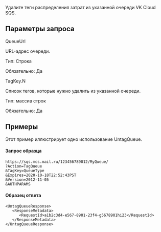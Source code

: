 Удалите теги распределения затрат из указанной очереди VK Cloud SQS.

## Параметры запроса

QueueUrl

URL-адрес очереди.

Тип: Строка

Обязательно: Да

TagKey.N

Список тегов, которые нужно удалить из указанной очереди.

Тип: массив строк

Обязательно: Да

## Примеры

Этот пример иллюстрирует одно использование UntagQueue.

#### Запрос образца

```
https://sqs.mcs.mail.ru/123456789012/MyQueue/
?Action=TagQueue
&TagKey=QueueType
&Expires=2020-10-18T22:52:43PST
&Version=2012-11-05
&AUTHPARAMS
```

#### Образец ответа

```
<UntagQueueResponse>
   <ResponseMetadata>
      <RequestId>a1b2c3d4-e567-8901-23f4-g5678901hi23</RequestId>
   </ResponseMetadata>
</UntagQueueResponse>
```
